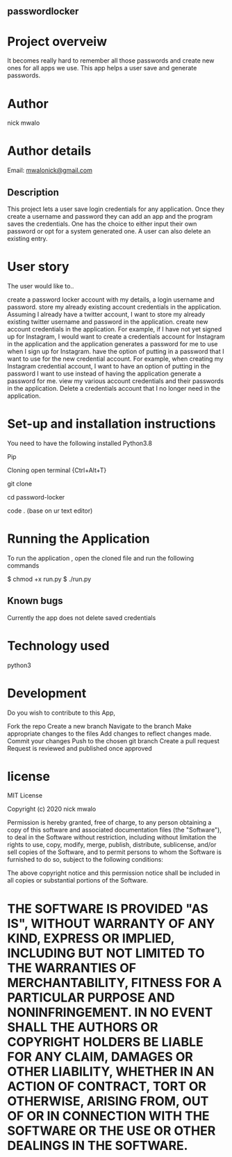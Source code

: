 ## passwordlocker

# Project overveiw
It becomes really hard to remember all those passwords and create new ones for all apps we use. This app helps a user save and generate passwords.

# Author
nick mwalo

# Author details
Email: mwalonick@gmail.com

## Description
This project lets a user save login credentials for any application. Once they create a username and password they can add an app and the program saves the credentials. One has the choice to either input their own password or opt for a system generated one. A user can also delete an existing entry.

# User story
The user would like to..

create a password locker account with my details, a login username and password. store my already existing account credentials in the application. Assuming I already have a twitter account, I want to store my already existing twitter username and password in the application. create new account credentials in the application. For example, if I have not yet signed up for Instagram, I would want to create a credentials account for Instagram in the application and the application generates a password for me to use when I sign up for Instagram. have the option of putting in a password that I want to use for the new credential account. For example, when creating my Instagram credential account, I want to have an option of putting in the password I want to use instead of having the application generate a password for me. view my various account credentials and their passwords in the application. Delete a credentials account that I no longer need in the application.

 # Set-up and installation instructions

You need to have the following installed
Python3.8

Pip

Cloning
open terminal {Ctrl+Alt+T}

git clone

cd password-locker

code . (base on ur text editor)

# Running the Application
To run the application , open the cloned file and run the following commands

$ chmod +x run.py $ ./run.py

## Known bugs
Currently the app does not delete saved credentials

# Technology used
python3

# Development
Do you wish to contribute to this App,

Fork the repo Create a new branch Navigate to the branch Make appropriate changes to the files Add changes to reflect changes made. Commit your changes Push to the chosen git branch Create a pull request Request is reviewed and published once approved

# license
MIT License

Copyright (c) 2020 nick mwalo

Permission is hereby granted, free of charge, to any person obtaining a copy of this software and associated documentation files (the "Software"), to deal in the Software without restriction, including without limitation the rights to use, copy, modify, merge, publish, distribute, sublicense, and/or sell copies of the Software, and to permit persons to whom the Software is furnished to do so, subject to the following conditions:

The above copyright notice and this permission notice shall be included in all copies or substantial portions of the Software.

# THE SOFTWARE IS PROVIDED "AS IS", WITHOUT WARRANTY OF ANY KIND, EXPRESS OR IMPLIED, INCLUDING BUT NOT LIMITED TO THE WARRANTIES OF MERCHANTABILITY, FITNESS FOR A PARTICULAR PURPOSE AND NONINFRINGEMENT. IN NO EVENT SHALL THE AUTHORS OR COPYRIGHT HOLDERS BE LIABLE FOR ANY CLAIM, DAMAGES OR OTHER LIABILITY, WHETHER IN AN ACTION OF CONTRACT, TORT OR OTHERWISE, ARISING FROM, OUT OF OR IN CONNECTION WITH THE SOFTWARE OR THE USE OR OTHER DEALINGS IN THE SOFTWARE.